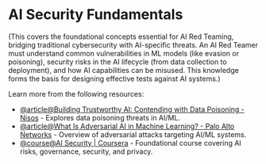 # AI Security Fundamentals

(This covers the foundational concepts essential for AI Red Teaming, bridging traditional cybersecurity with AI-specific threats. An AI Red Teamer must understand common vulnerabilities in ML models (like evasion or poisoning), security risks in the AI lifecycle (from data collection to deployment), and how AI capabilities can be misused. This knowledge forms the basis for designing effective tests against AI systems.)

Learn more from the following resources:

- [@article@Building Trustworthy AI: Contending with Data Poisoning - Nisos](https://nisos.com/research/building-trustworthy-ai/) - Explores data poisoning threats in AI/ML.
- [@article@What Is Adversarial AI in Machine Learning? - Palo Alto Networks](https://www.paloaltonetworks.co.uk/cyberpedia/what-are-adversarial-attacks-on-AI-Machine-Learning) - Overview of adversarial attacks targeting AI/ML systems.
- [@course@AI Security | Coursera](https://www.coursera.org/learn/ai-security) - Foundational course covering AI risks, governance, security, and privacy.
